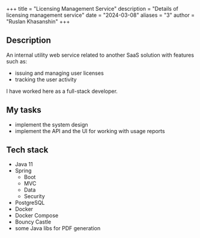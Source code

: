 +++
title = "Licensing Management Service"
description = "Details of licensing management service"
date = "2024-03-08"
aliases = "3"
author = "Ruslan Khasanshin"
+++

## Description

An internal utility web service related to another SaaS solution with features such as:
- issuing and managing user licenses
- tracking the user activity

I have worked here as a full-stack developer.

## My tasks

- implement the system design
- implement the API and the UI for working with usage reports

## Tech stack

- Java 11
- Spring
  - Boot
  - MVC
  - Data
  - Security
- PostgreSQL
- Docker
- Docker Compose
- Bouncy Castle
- some Java libs for PDF generation
